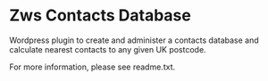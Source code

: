 # Zws Contacts Database
Wordpress plugin to create and administer a contacts database and calculate nearest contacts to any given UK postcode.

For more information, please see readme.txt.
